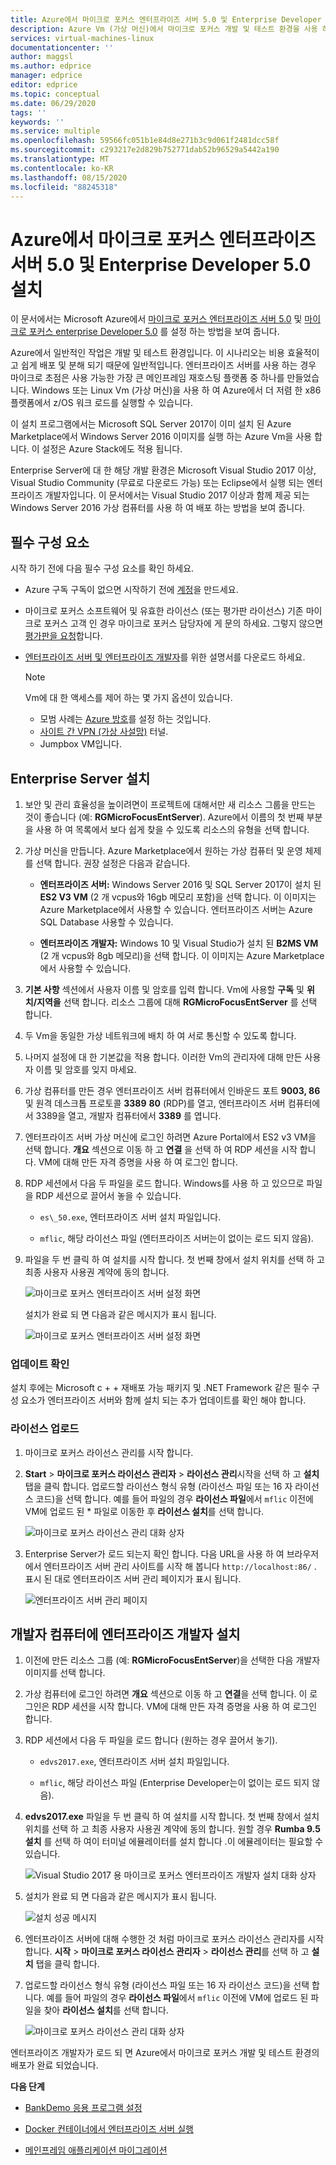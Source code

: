```yaml
---
title: Azure에서 마이크로 포커스 엔터프라이즈 서버 5.0 및 Enterprise Developer 5.0 설치 | Microsoft Docs
description: Azure Vm (가상 머신)에서 마이크로 포커스 개발 및 테스트 환경을 사용 하 여 IBM z/OS 메인프레임 워크 로드를 Rehost.
services: virtual-machines-linux
documentationcenter: ''
author: maggsl
ms.author: edprice
manager: edprice
editor: edprice
ms.topic: conceptual
ms.date: 06/29/2020
tags: ''
keywords: ''
ms.service: multiple
ms.openlocfilehash: 59566fc051b1e84d8e271b3c9d061f2481dcc58f
ms.sourcegitcommit: c293217e2d829b752771dab52b96529a5442a190
ms.translationtype: MT
ms.contentlocale: ko-KR
ms.lasthandoff: 08/15/2020
ms.locfileid: "88245318"
---
```

# <a name="install-micro-focus-enterprise-server-50-and-enterprise-developer-50-on-azure"></a>Azure에서 마이크로 포커스 엔터프라이즈 서버 5.0 및 Enterprise Developer 5.0 설치

이 문서에서는 Microsoft Azure에서 [마이크로 포커스 엔터프라이즈 서버 5.0](https://www.microfocus.com/documentation/enterprise-developer/ed50pu5/ES-WIN/GUID-F7D8FD6E-BDE0-4169-8D8C-96DDFFF6B495.html) 및 [마이크로 포커스 enterprise Developer 5.0](https://www.microfocus.com/documentation/enterprise-developer/ed50/) 를 설정 하는 방법을 보여 줍니다.

Azure에서 일반적인 작업은 개발 및 테스트 환경입니다. 이 시나리오는 비용 효율적이 고 쉽게 배포 및 분해 되기 때문에 일반적입니다. 엔터프라이즈 서버를 사용 하는 경우 마이크로 초점은 사용 가능한 가장 큰 메인프레임 재호스팅 플랫폼 중 하나를 만들었습니다. Windows 또는 Linux Vm (가상 머신)을 사용 하 여 Azure에서 더 저렴 한 x86 플랫폼에서 z/OS 워크 로드를 실행할 수 있습니다.

이 설치 프로그램에서는 Microsoft SQL Server 2017이 이미 설치 된 Azure Marketplace에서 Windows Server 2016 이미지를 실행 하는 Azure Vm을 사용 합니다. 이 설정은 Azure Stack에도 적용 됩니다.

Enterprise Server에 대 한 해당 개발 환경은 Microsoft Visual Studio 2017 이상, Visual Studio Community (무료로 다운로드 가능) 또는 Eclipse에서 실행 되는 엔터프라이즈 개발자입니다. 이 문서에서는 Visual Studio 2017 이상과 함께 제공 되는 Windows Server 2016 가상 컴퓨터를 사용 하 여 배포 하는 방법을 보여 줍니다.

## <a name="prerequisites"></a>필수 구성 요소

시작 하기 전에 다음 필수 구성 요소를 확인 하세요.

-   Azure 구독 구독이 없으면 시작하기 전에 [계정](https://azure.microsoft.com/free/?WT.mc_id=A261C142F)을 만드세요.

-   마이크로 포커스 소프트웨어 및 유효한 라이선스 (또는 평가판 라이선스) 기존 마이크로 포커스 고객 인 경우 마이크로 포커스 담당자에 게 문의 하세요. 그렇지 않으면 [평가판을 요청](https://www.microfocus.com/products/enterprise-suite/enterprise-server/trial/)합니다.

-   [엔터프라이즈 서버 및 엔터프라이즈 개발자](https://www.microfocus.com/documentation/enterprise-developer/ed50/)를 위한 설명서를 다운로드 하세요.

    > [!Note]
    > Vm에 대 한 액세스를 제어 하는 몇 가지 옵션이 있습니다.
    > -   모범 사례는 [Azure 방호](https://azure.microsoft.com/services/azure-bastion/)를 설정 하는 것입니다.
    > -   [사이트 간 VPN (가상 사설망)](../../../../vpn-gateway/vpn-gateway-tutorial-vpnconnection-powershell.md) 터널.
    > -   Jumpbox VM입니다.

## <a name="install-enterprise-server"></a>Enterprise Server 설치

1.  보안 및 관리 효율성을 높이려면이 프로젝트에 대해서만 새 리소스 그룹을 만드는 것이 좋습니다 (예: **RGMicroFocusEntServer**). Azure에서 이름의 첫 번째 부분을 사용 하 여 목록에서 보다 쉽게 찾을 수 있도록 리소스의 유형을 선택 합니다.

2.  가상 머신을 만듭니다. Azure Marketplace에서 원하는 가상 컴퓨터 및 운영 체제를 선택 합니다. 권장 설정은 다음과 같습니다.

    -   **엔터프라이즈 서버:** Windows Server 2016 및 SQL Server 2017이 설치 된 **ES2 V3 VM** (2 개 vcpus와 16gb 메모리 포함)을 선택 합니다. 이 이미지는 Azure Marketplace에서 사용할 수 있습니다. 엔터프라이즈 서버는 Azure SQL Database 사용할 수 있습니다.

    -   **엔터프라이즈 개발자:** Windows 10 및 Visual Studio가 설치 된 **B2MS VM** (2 개 vcpus와 8gb 메모리)을 선택 합니다. 이 이미지는 Azure Marketplace에서 사용할 수 있습니다.

3.  **기본 사항** 섹션에서 사용자 이름 및 암호를 입력 합니다. Vm에 사용할 **구독** 및 **위치/지역을** 선택 합니다. 리소스 그룹에 대해 **RGMicroFocusEntServer** 를 선택 합니다.

4.  두 Vm을 동일한 가상 네트워크에 배치 하 여 서로 통신할 수 있도록 합니다.

5.  나머지 설정에 대 한 기본값을 적용 합니다. 이러한 Vm의 관리자에 대해 만든 사용자 이름 및 암호를 잊지 마세요.

6.  가상 컴퓨터를 만든 경우 엔터프라이즈 서버 컴퓨터에서 인바운드 포트 **9003, 86** 및 원격 데스크톱 프로토콜 **3389** **80** (RDP)를 열고, 엔터프라이즈 서버 컴퓨터에서 3389을 열고, 개발자 컴퓨터에서 **3389** 를 엽니다.

7.  엔터프라이즈 서버 가상 머신에 로그인 하려면 Azure Portal에서 ES2 v3 VM을 선택 합니다. **개요** 섹션으로 이동 하 고 **연결** 을 선택 하 여 RDP 세션을 시작 합니다. VM에 대해 만든 자격 증명을 사용 하 여 로그인 합니다.

8.  RDP 세션에서 다음 두 파일을 로드 합니다. Windows를 사용 하 고 있으므로 파일을 RDP 세션으로 끌어서 놓을 수 있습니다.

    -   `es\_50.exe`, 엔터프라이즈 서버 설치 파일입니다.

    -   `mflic`, 해당 라이선스 파일 (엔터프라이즈 서버는이 없이는 로드 되지 않음).

9.  파일을 두 번 클릭 하 여 설치를 시작 합니다. 첫 번째 창에서 설치 위치를 선택 하 고 최종 사용자 사용권 계약에 동의 합니다.

    ![마이크로 포커스 엔터프라이즈 서버 설정 화면](media/install-image-1.png)

    설치가 완료 되 면 다음과 같은 메시지가 표시 됩니다.

    ![마이크로 포커스 엔터프라이즈 서버 설정 화면](media/install-image-2.png)

 ### <a name="check-for-updates"></a>업데이트 확인

설치 후에는 Microsoft c + + 재배포 가능 패키지 및 .NET Framework 같은 필수 구성 요소가 엔터프라이즈 서버와 함께 설치 되는 추가 업데이트를 확인 해야 합니다.

### <a name="upload-the-license"></a>라이선스 업로드

1.  마이크로 포커스 라이선스 관리를 시작 합니다.

2.  **Start** \> **마이크로 포커스 라이선스 관리자** \> **라이선스 관리**시작을 선택 하 고 **설치** 탭을 클릭 합니다. 업로드할 라이선스 형식 유형 (라이선스 파일 또는 16 자 라이선스 코드)을 선택 합니다. 예를 들어 파일의 경우 **라이선스 파일**에서 `mflic` 이전에 VM에 업로드 된 * 파일로 이동한 후 **라이선스 설치**를 선택 합니다.

    ![마이크로 포커스 라이선스 관리 대화 상자](media/install-image-3.png)

3.  Enterprise Server가 로드 되는지 확인 합니다. 다음 URL을 사용 하 여 브라우저에서 엔터프라이즈 서버 관리 사이트를 시작 해 봅니다 `http://localhost:86/` . 표시 된 대로 엔터프라이즈 서버 관리 페이지가 표시 됩니다.

    ![엔터프라이즈 서버 관리 페이지](media/install-image-4.png)

## <a name="install-enterprise-developer-on-the-developer-machine"></a>개발자 컴퓨터에 엔터프라이즈 개발자 설치

1.  이전에 만든 리소스 그룹 (예: **RGMicroFocusEntServer**)을 선택한 다음 개발자 이미지를 선택 합니다.

2.  가상 컴퓨터에 로그인 하려면 **개요** 섹션으로 이동 하 고 **연결**을 선택 합니다. 이 로그인은 RDP 세션을 시작 합니다. VM에 대해 만든 자격 증명을 사용 하 여 로그인 합니다.

3.  RDP 세션에서 다음 두 파일을 로드 합니다 (원하는 경우 끌어서 놓기).

    -   `edvs2017.exe`, 엔터프라이즈 서버 설치 파일입니다.

    -   `mflic`, 해당 라이선스 파일 (Enterprise Developer는이 없이는 로드 되지 않음).

4.  **edvs2017.exe** 파일을 두 번 클릭 하 여 설치를 시작 합니다. 첫 번째 창에서 설치 위치를 선택 하 고 최종 사용자 사용권 계약에 동의 합니다. 원할 경우 **Rumba 9.5 설치** 를 선택 하 여이 터미널 에뮬레이터를 설치 합니다 .이 에뮬레이터는 필요할 수 있습니다.

    ![Visual Studio 2017 용 마이크로 포커스 엔터프라이즈 개발자 설치 대화 상자](media/install-image-5.png)

5.  설치가 완료 되 면 다음과 같은 메시지가 표시 됩니다.

    ![설치 성공 메시지](media/install-image-6.png)

6.  엔터프라이즈 서버에 대해 수행한 것 처럼 마이크로 포커스 라이선스 관리자를 시작 합니다. **시작** \> **마이크로 포커스 라이선스 관리자** \> **라이선스 관리**를 선택 하 고 **설치** 탭을 클릭 합니다.

7.  업로드할 라이선스 형식 유형 (라이선스 파일 또는 16 자 라이선스 코드)을 선택 합니다. 예를 들어 파일의 경우 **라이선스 파일**에서 `mflic` 이전에 VM에 업로드 된 파일을 찾아  **라이선스 설치**를 선택 합니다.

    ![마이크로 포커스 라이선스 관리 대화 상자](media/install-image-7.png)

엔터프라이즈 개발자가 로드 되 면 Azure에서 마이크로 포커스 개발 및 테스트 환경의 배포가 완료 되었습니다.

**다음 단계**

-   [BankDemo 응용 프로그램 설정](./demo.md)

-   [Docker 컨테이너에서 엔터프라이즈 서버 실행](./run-enterprise-server-container.md)

-   [메인프레임 애플리케이션 마이그레이션](/azure/architecture/cloud-adoption/infrastructure/mainframe-migration/application-strategies)
